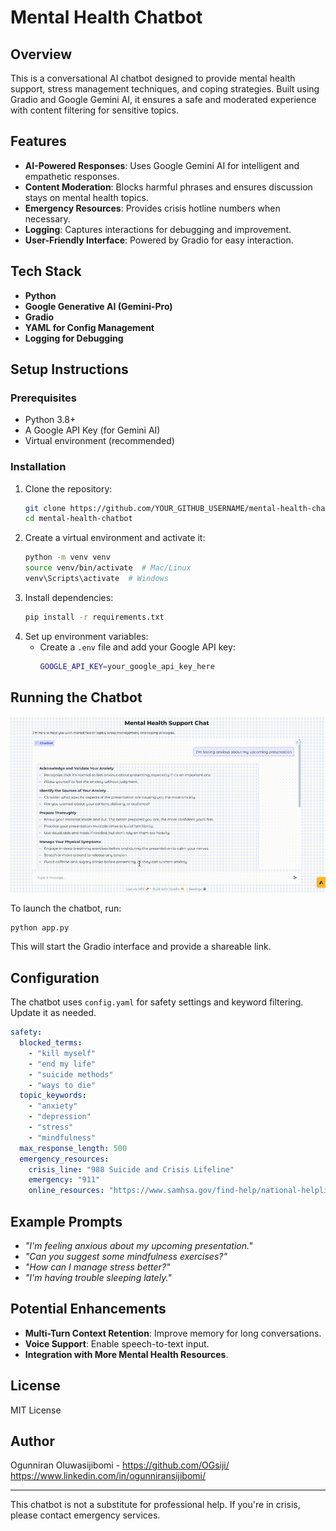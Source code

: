 # Mental Health Chatbot

## Overview
This is a conversational AI chatbot designed to provide mental health support, stress management techniques, and coping strategies. Built using Gradio and Google Gemini AI, it ensures a safe and moderated experience with content filtering for sensitive topics.

## Features
- **AI-Powered Responses**: Uses Google Gemini AI for intelligent and empathetic responses.
- **Content Moderation**: Blocks harmful phrases and ensures discussion stays on mental health topics.
- **Emergency Resources**: Provides crisis hotline numbers when necessary.
- **Logging**: Captures interactions for debugging and improvement.
- **User-Friendly Interface**: Powered by Gradio for easy interaction.

## Tech Stack
- **Python**
- **Google Generative AI (Gemini-Pro)**
- **Gradio**
- **YAML for Config Management**
- **Logging for Debugging**

## Setup Instructions
### Prerequisites
- Python 3.8+
- A Google API Key (for Gemini AI)
- Virtual environment (recommended)

### Installation
1. Clone the repository:
   ```sh
   git clone https://github.com/YOUR_GITHUB_USERNAME/mental-health-chatbot.git
   cd mental-health-chatbot
   ```
2. Create a virtual environment and activate it:
   ```sh
   python -m venv venv
   source venv/bin/activate  # Mac/Linux
   venv\Scripts\activate  # Windows
   ```
3. Install dependencies:
   ```sh
   pip install -r requirements.txt
   ```
4. Set up environment variables:
   - Create a `.env` file and add your Google API key:
     ```sh
     GOOGLE_API_KEY=your_google_api_key_here
     ```

## Running the Chatbot

![Chatbot Demo](assets/chatbot_demo.gif)

To launch the chatbot, run:
```sh
python app.py
```
This will start the Gradio interface and provide a shareable link.

## Configuration
The chatbot uses `config.yaml` for safety settings and keyword filtering. Update it as needed.

```yaml
safety:
  blocked_terms:
    - "kill myself"
    - "end my life"
    - "suicide methods"
    - "ways to die"
  topic_keywords:
    - "anxiety"
    - "depression"
    - "stress"
    - "mindfulness"
  max_response_length: 500
  emergency_resources:
    crisis_line: "988 Suicide and Crisis Lifeline"
    emergency: "911"
    online_resources: "https://www.samhsa.gov/find-help/national-helpline"
```

## Example Prompts
- *"I'm feeling anxious about my upcoming presentation."*
- *"Can you suggest some mindfulness exercises?"*
- *"How can I manage stress better?"*
- *"I'm having trouble sleeping lately."*

## Potential Enhancements
- **Multi-Turn Context Retention**: Improve memory for long conversations.
- **Voice Support**: Enable speech-to-text input.
- **Integration with More Mental Health Resources**.

## License
MIT License

## Author
Ogunniran Oluwasijibomi - https://github.com/OGsiji/ https://www.linkedin.com/in/ogunniransijibomi/

---
This chatbot is not a substitute for professional help. If you're in crisis, please contact emergency services.

